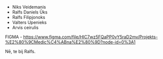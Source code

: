 
- Niks Veidemanis
- Ralfs Daniels Ūks
- Ralfs Filipjonoks
- Valters Upenieks
- Arvis ceirulis


FIGMA - https://www.figma.com/file/HIC7wz5FQaPP0vY5raD2mv/Projekts-%E2%80%9CMedic%C4%ABna%E2%80%9D?node-id=0%3A1







Nē, te bij Ralfs.
